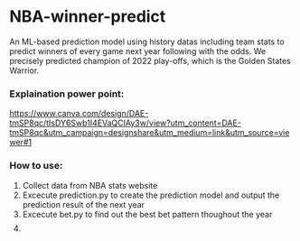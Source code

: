 # NBA-winner-predict
An ML-based prediction model using history datas including team stats to predict winners of every game next year following with the odds.
We precisely predicted champion of 2022 play-offs, which is the Golden States Warrior.
### Explaination power point: 
https://www.canva.com/design/DAE-tmSP8qc/tIsDY6Swb1I4EVaQCIAy3w/view?utm_content=DAE-tmSP8qc&utm_campaign=designshare&utm_medium=link&utm_source=viewer#1

### How to use:
1. Collect data from NBA stats website
2. Excecute prediction.py to create the prediction model and output the prediction result of the next year
3. Excecute bet.py to find out the best bet pattern thoughout the year
4. $$$$
